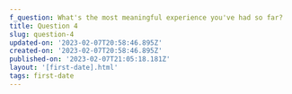 ```yaml
---
f_question: What's the most meaningful experience you've had so far?
title: Question 4
slug: question-4
updated-on: '2023-02-07T20:58:46.895Z'
created-on: '2023-02-07T20:58:46.895Z'
published-on: '2023-02-07T21:05:18.181Z'
layout: '[first-date].html'
tags: first-date
---
```



